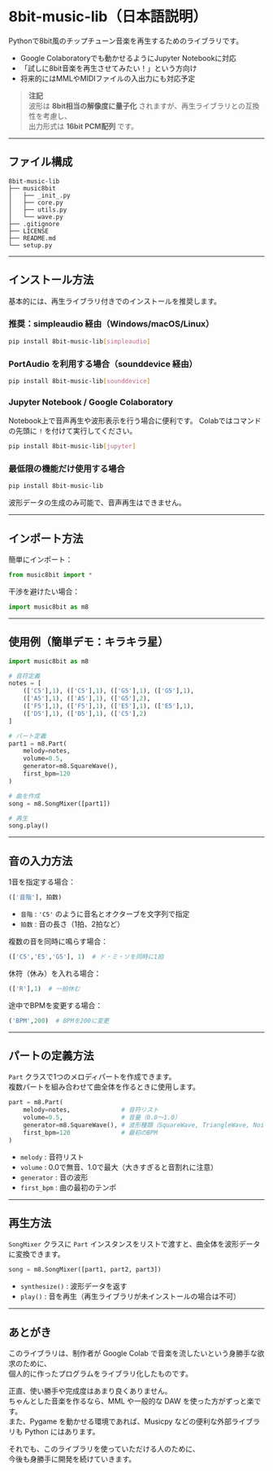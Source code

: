 # 8bit-music-lib（日本語説明）

Pythonで8bit風のチップチューン音楽を再生するためのライブラリです。

- Google Colaboratoryでも動かせるようにJupyter Notebookに対応
- 「試しに8bit音楽を再生させてみたい！」という方向け
- 将来的にはMMLやMIDIファイルの入出力にも対応予定

> **注記**  
> 波形は **8bit相当の解像度に量子化** されますが、再生ライブラリとの互換性を考慮し、  
> 出力形式は **16bit PCM配列** です。

---

## ファイル構成

```
8bit-music-lib
├── music8bit
│   ├── _init_.py
│   ├── core.py
│   ├── utils.py
│   └── wave.py
├── .gitignore
├── LICENSE
├── README.md
└── setup.py
```

---

## インストール方法

基本的には、再生ライブラリ付きでのインストールを推奨します。

### 推奨：simpleaudio 経由（Windows/macOS/Linux）
```bash
pip install 8bit-music-lib[simpleaudio]
```

### PortAudio を利用する場合（sounddevice 経由）
```bash
pip install 8bit-music-lib[sounddevice]
```

### Jupyter Notebook / Google Colaboratory
Notebook上で音声再生や波形表示を行う場合に便利です。
Colabではコマンドの先頭に `!` を付けて実行してください。
```bash
pip install 8bit-music-lib[jupyter]
```

### 最低限の機能だけ使用する場合
```bash
pip install 8bit-music-lib
```
波形データの生成のみ可能で、音声再生はできません。

---

## インポート方法

簡単にインポート：
```python
from music8bit import *
```

干渉を避けたい場合：
```python
import music8bit as m8
```

---

## 使用例（簡単デモ：キラキラ星）

```python
import music8bit as m8

# 音符定義
notes = [
    (['C5'],1), (['C5'],1), (['G5'],1), (['G5'],1),
    (['A5'],1), (['A5'],1), (['G5'],2),
    (['F5'],1), (['F5'],1), (['E5'],1), (['E5'],1),
    (['D5'],1), (['D5'],1), (['C5'],2)
]

# パート定義
part1 = m8.Part(
    melody=notes,
    volume=0.5,
    generator=m8.SquareWave(),
    first_bpm=120
)

# 曲を作成
song = m8.SongMixer([part1])

# 再生
song.play()
```

---

## 音の入力方法

1音を指定する場合：
```python
(['音階'], 拍数)
```

- `音階` : `'C5'` のように音名とオクターブを文字列で指定
- `拍数` : 音の長さ（1拍、2拍など）

複数の音を同時に鳴らす場合：
```python
(['C5','E5','G5'], 1)  # ド・ミ・ソを同時に1拍
```

休符（休み）を入れる場合：
```python
(['R'],1)  # 一拍休む
```

途中でBPMを変更する場合：
```python
('BPM',200)  # BPMを200に変更
```

---

## パートの定義方法

`Part` クラスで1つのメロディパートを作成できます。  
複数パートを組み合わせて曲全体を作るときに使用します。

```python
part = m8.Part(
    melody=notes,              # 音符リスト
    volume=0.5,                # 音量（0.0〜1.0）
    generator=m8.SquareWave(), # 波形種類（SquareWave, TriangleWave, NoiseWave, SineWaveなど）
    first_bpm=120              # 最初のBPM
)
```

- `melody` : 音符リスト
- `volume` : 0.0で無音、1.0で最大（大きすぎると音割れに注意）
- `generator` : 音の波形
- `first_bpm` : 曲の最初のテンポ

---

## 再生方法

`SongMixer` クラスに `Part` インスタンスをリストで渡すと、曲全体を波形データに変換できます。

```python
song = m8.SongMixer([part1, part2, part3])
```

- `synthesize()` : 波形データを返す  
- `play()` : 音を再生（再生ライブラリが未インストールの場合は不可）

---

## あとがき

このライブラリは、制作者が Google Colab で音楽を流したいという身勝手な欲求のために、  
個人的に作ったプログラムをライブラリ化したものです。

正直、使い勝手や完成度はあまり良くありません。  
ちゃんとした音楽を作るなら、MML や一般的な DAW を使った方がずっと楽です。  
また、Pygame を動かせる環境であれば、Musicpy などの便利な外部ライブラリも Python にはあります。

それでも、このライブラリを使っていただける人のために、  
今後も身勝手に開発を続けていきます。

